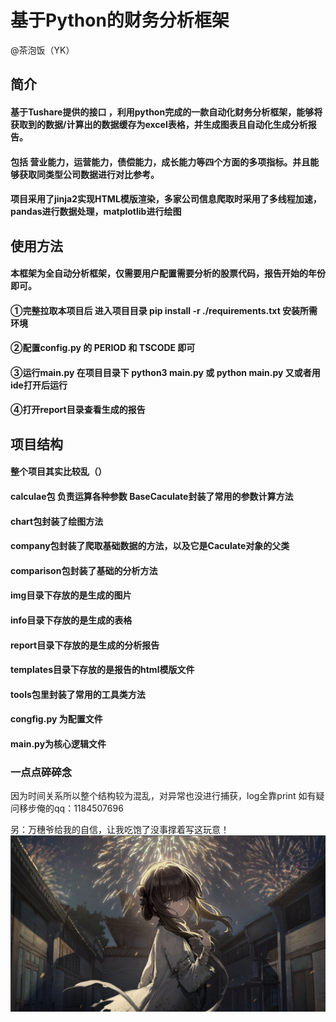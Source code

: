 # 基于Python的财务分析框架
@茶泡饭（YK）
## 简介
#### 基于Tushare提供的接口 ，利用python完成的一款自动化财务分析框架，能够将获取到的数据/计算出的数据缓存为excel表格，并生成图表且自动化生成分析报告。
#### 包括 营业能力，运营能力，债偿能力，成长能力等四个方面的多项指标。并且能够获取同类型公司数据进行对比参考。
#### 项目采用了jinja2实现HTML模版渲染，多家公司信息爬取时采用了多线程加速，pandas进行数据处理，matplotlib进行绘图
## 使用方法
#### 本框架为全自动分析框架，仅需要用户配置需要分析的股票代码，报告开始的年份即可。
#### ①完整拉取本项目后 进入项目目录 pip install -r ./requirements.txt 安装所需环境
#### ②配置config.py 的 PERIOD 和 TSCODE 即可
#### ③运行main.py  在项目目录下  python3 main.py 或 python main.py 又或者用ide打开后运行
#### ④打开report目录查看生成的报告
## 项目结构
#### 整个项目其实比较乱（）
#### calculae包 负责运算各种参数 BaseCaculate封装了常用的参数计算方法
#### chart包封装了绘图方法
#### company包封装了爬取基础数据的方法，以及它是Caculate对象的父类
#### comparison包封装了基础的分析方法
#### img目录下存放的是生成的图片
#### info目录下存放的是生成的表格
#### report目录下存放的是生成的分析报告
#### templates目录下存放的是报告的html模版文件
#### tools包里封装了常用的工具类方法
#### congfig.py 为配置文件
#### main.py为核心逻辑文件

### 一点点碎碎念
因为时间关系所以整个结构较为混乱，对异常也没进行捕获，log全靠print
如有疑问移步俺的qq：1184507696
<br>

另：万穗爷给我的自信，让我吃饱了没事撑着写这玩意！
![万穗爷.png](万穗爷.png)